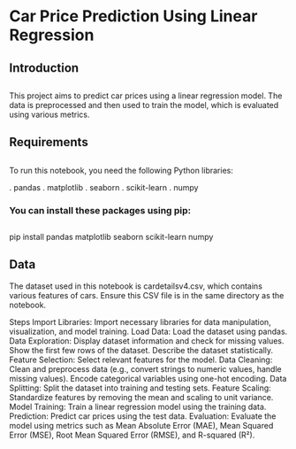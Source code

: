 # Car Price Prediction Using Linear Regression
##
## Introduction
##
This project aims to predict car prices using a linear regression model. The data is preprocessed and then used to train the model, which is evaluated using various metrics.

## Requirements
##
To run this notebook, you need the following Python libraries:

. pandas
. matplotlib
. seaborn
. scikit-learn
. numpy

### You can install these packages using pip:
##
pip install pandas matplotlib seaborn scikit-learn numpy

## Data

The dataset used in this notebook is cardetailsv4.csv, which contains various features of cars. Ensure this CSV file is in the same directory as the notebook.

Steps
Import Libraries: Import necessary libraries for data manipulation, visualization, and model training.
Load Data: Load the dataset using pandas.
Data Exploration:
Display dataset information and check for missing values.
Show the first few rows of the dataset.
Describe the dataset statistically.
Feature Selection: Select relevant features for the model.
Data Cleaning:
Clean and preprocess data (e.g., convert strings to numeric values, handle missing values).
Encode categorical variables using one-hot encoding.
Data Splitting: Split the dataset into training and testing sets.
Feature Scaling: Standardize features by removing the mean and scaling to unit variance.
Model Training: Train a linear regression model using the training data.
Prediction: Predict car prices using the test data.
Evaluation: Evaluate the model using metrics such as Mean Absolute Error (MAE), Mean Squared Error (MSE), Root Mean Squared Error (RMSE), and R-squared (R²).
